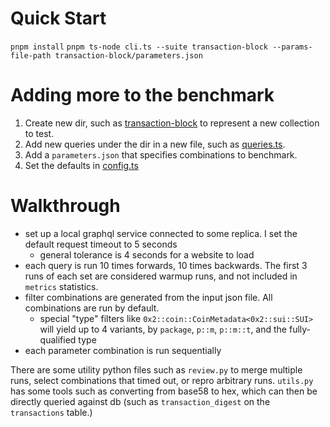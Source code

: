 # Quick Start

`pnpm install`
`pnpm ts-node cli.ts --suite transaction-block --params-file-path transaction-block/parameters.json`

# Adding more to the benchmark

1. Create new dir, such as [transaction-block](transaction-block/) to represent a new collection to test.
2. Add new queries under the dir in a new file, such as [queries.ts](transaction-block/queries.ts).
3. Add a `parameters.json` that specifies combinations to benchmark.
4. Set the defaults in [config.ts](config.ts)

# Walkthrough

- set up a local graphql service connected to some replica. I set the default request timeout to 5 seconds
  - general tolerance is 4 seconds for a website to load
- each query is run 10 times forwards, 10 times backwards. The first 3 runs of each set are considered warmup runs, and not included in `metrics` statistics.
- filter combinations are generated from the input json file. All combinations are run by default.
  - special "type" filters like `0x2::coin::CoinMetadata<0x2::sui::SUI>` will yield up to 4 variants, by `package`, `p::m`, `p::m::t`, and the fully-qualified type
- each parameter combination is run sequentially

There are some utility python files such as `review.py` to merge multiple runs, select combinations that timed out, or repro arbitrary runs. `utils.py` has some tools such as converting from base58 to hex, which can then be directly queried against db (such as `transaction_digest` on the `transactions` table.)
